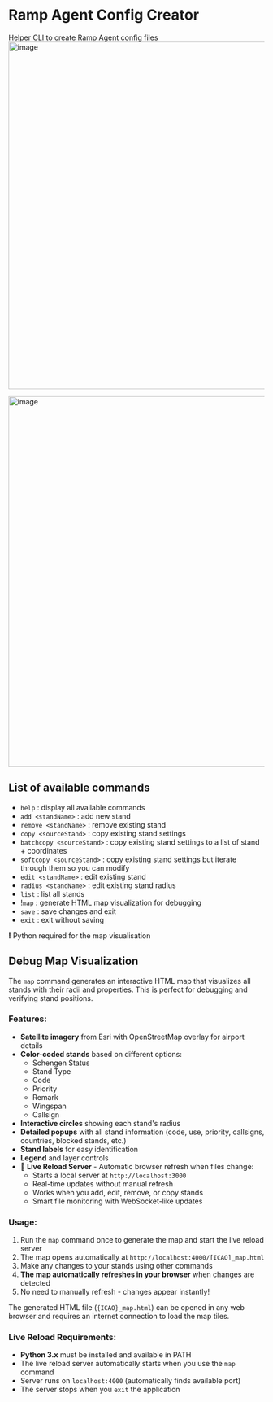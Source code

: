 # Ramp Agent Config Creator
Helper CLI to create Ramp Agent config files
<img width="924" height="683" alt="image" src="https://github.com/user-attachments/assets/bfc6feb9-e2ab-40f4-84f8-999b3268d156" />

<img width="826" height="728" alt="image" src="https://github.com/user-attachments/assets/0a8490a4-ea9a-4720-8333-123229f02620" />

## List of available commands
- `help` : display all available commands
- `add <standName>` : add new stand
- `remove <standName>` : remove existing stand
- `copy <sourceStand>` : copy existing stand settings
- `batchcopy <sourceStand>` : copy existing stand settings to a list of stand + coordinates
- `softcopy <sourceStand>` : copy existing stand settings but iterate through them so you can modify
- `edit <standName>` : edit existing stand
- `radius <standName>` : edit existing stand radius
- `list` : list all stands
- !`map` : generate HTML map visualization for debugging
- `save` : save changes and exit
- `exit` : exit without saving

**!** Python required for the map visualisation

## Debug Map Visualization

The `map` command generates an interactive HTML map that visualizes all stands with their radii and properties. This is perfect for debugging and verifying stand positions.

### Features:
- **Satellite imagery** from Esri with OpenStreetMap overlay for airport details
- **Color-coded stands** based on different options:
  - Schengen Status
  - Stand Type
  - Code
  - Priority
  - Remark
  - Wingspan
  - Callsign
- **Interactive circles** showing each stand's radius
- **Detailed popups** with all stand information (code, use, priority, callsigns, countries, blocked stands, etc.)
- **Stand labels** for easy identification
- **Legend** and layer controls
- **🔄 Live Reload Server** - Automatic browser refresh when files change:
  - Starts a local server at `http://localhost:3000`
  - Real-time updates without manual refresh
  - Works when you add, edit, remove, or copy stands
  - Smart file monitoring with WebSocket-like updates

### Usage:
1. Run the `map` command once to generate the map and start the live reload server
2. The map opens automatically at `http://localhost:4000/[ICAO]_map.html`
3. Make any changes to your stands using other commands
4. **The map automatically refreshes in your browser** when changes are detected
5. No need to manually refresh - changes appear instantly!

The generated HTML file (`{ICAO}_map.html`) can be opened in any web browser and requires an internet connection to load the map tiles.

### Live Reload Requirements:
- **Python 3.x** must be installed and available in PATH
- The live reload server automatically starts when you use the `map` command
- Server runs on `localhost:4000` (automatically finds available port)
- The server stops when you `exit` the application
